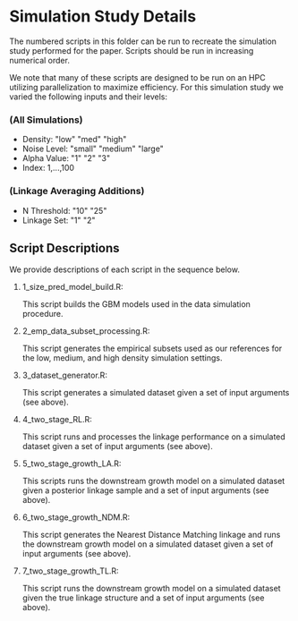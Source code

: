 # Simulation Study Details

The numbered scripts in this folder can be run to recreate the simulation study performed for the paper. Scripts should be run in increasing numerical order.

We note that many of these scripts are designed to be run on an HPC utilizing parallelization to maximize efficiency. For this simulation study we varied the following inputs and their levels:

### (All Simulations)
- Density: "low" "med" "high"
- Noise Level: "small" "medium" "large"
- Alpha Value: "1" "2" "3"
- Index: 1,...,100

### (Linkage Averaging Additions)
- N Threshold: "10" "25" 
- Linkage Set: "1" "2"

## Script Descriptions
We provide descriptions of each script in the sequence below.

1. 1_size_pred_model_build.R: 

    This script builds the GBM models used in the data simulation procedure.
  
2. 2_emp_data_subset_processing.R: 

    This script generates the empirical subsets used as our references for the low, medium, and high density simulation settings.
  
3. 3_dataset_generator.R: 

    This script generates a simulated dataset given a set of input arguments (see above).
  
4. 4_two_stage_RL.R: 

    This script runs and processes the linkage performance on a simulated dataset given a set of input arguments (see above).
  
5. 5_two_stage_growth_LA.R: 

    This scripts runs the downstream growth model on a simulated dataset given a posterior linkage sample and a set of input arguments (see above).
  
6. 6_two_stage_growth_NDM.R: 

    This script generates the Nearest Distance Matching linkage and runs the downstream growth model on a simulated dataset given a set of input arguments (see above).
  
7. 7_two_stage_growth_TL.R: 

    This script runs the downstream growth model on a simulated dataset given the true linkage structure and a set of input arguments (see above).
  
